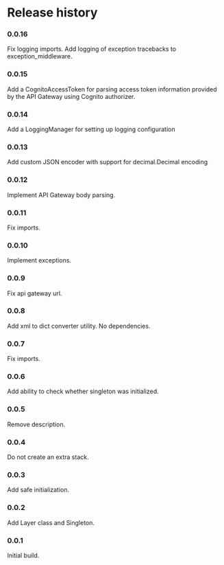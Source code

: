 # Release history

### 0.0.16
Fix logging imports. Add logging of exception tracebacks to exception_middleware.

### 0.0.15
Add a CognitoAccessToken for parsing access token information provided by the API Gateway using Cognito authorizer.

### 0.0.14
Add a LoggingManager for setting up logging configuration

### 0.0.13
Add custom JSON encoder with support for decimal.Decimal encoding

### 0.0.12
Implement API Gateway body parsing.

### 0.0.11
Fix imports.

### 0.0.10
Implement exceptions.

### 0.0.9
Fix api gateway url.

### 0.0.8
Add xml to dict converter utility. No dependencies.

### 0.0.7
Fix imports.

### 0.0.6
Add ability to check whether singleton was initialized.

### 0.0.5
Remove description.

### 0.0.4
Do not create an extra stack.

### 0.0.3
Add safe initialization.

### 0.0.2
Add Layer class and Singleton.

### 0.0.1
Initial build.
